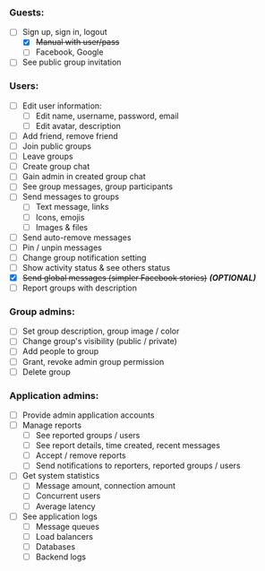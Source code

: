 ### Guests:

- [ ] Sign up, sign in, logout
    - [x] ~~Manual with user/pass~~
    - [ ] Facebook, Google
- [ ] See public group invitation

### Users:

- [ ] Edit user information:
    - [ ] Edit name, username, password, email
    - [ ] Edit avatar, description
- [ ] Add friend, remove friend
- [ ] Join public groups
- [ ] Leave groups
- [ ] Create group chat
- [ ] Gain admin in created group chat
- [ ] See group messages, group participants
- [ ] Send messages to groups
    - [ ] Text message, links
    - [ ] Icons, emojis
    - [ ] Images & files
- [ ] Send auto-remove messages
- [ ] Pin / unpin messages
- [ ] Change group notification setting
- [ ] Show activity status & see others status
- [x] ~~Send global messages (simpler Facebook stories)~~ ***(OPTIONAL)***
- [ ] Report groups with description

### Group admins:

- [ ] Set group description, group image / color
- [ ] Change group's visibility (public / private)
- [ ] Add people to group
- [ ] Grant, revoke admin group permission
- [ ] Delete group

### Application admins:

- [ ] Provide admin application accounts
- [ ] Manage reports
    - [ ] See reported groups / users
    - [ ] See report details, time created, recent messages
    - [ ] Accept / remove reports
    - [ ] Send notifications to reporters, reported groups / users
- [ ] Get system statistics
    - [ ] Message amount, connection amount
    - [ ] Concurrent users
    - [ ] Average latency
- [ ] See application logs
    - [ ] Message queues
    - [ ] Load balancers
    - [ ] Databases
    - [ ] Backend logs
